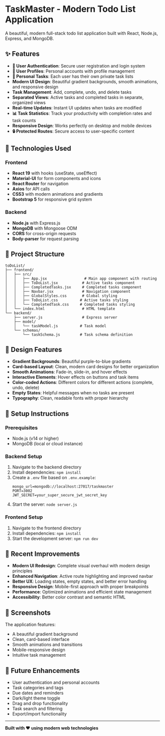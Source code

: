 # TaskMaster - Modern Todo List Application

A beautiful, modern full-stack todo list application built with React, Node.js, Express, and MongoDB.

## ✨ Features

- **🔐 User Authentication**: Secure user registration and login system
- **👤 User Profiles**: Personal accounts with profile management
- **🎯 Personal Tasks**: Each user has their own private task lists
- **Modern UI Design**: Beautiful gradient backgrounds, smooth animations, and responsive design
- **Task Management**: Add, complete, undo, and delete tasks
- **Separated Views**: Active tasks and completed tasks in separate, organized views
- **Real-time Updates**: Instant UI updates when tasks are modified
- **📊 Task Statistics**: Track your productivity with completion rates and task counts
- **Responsive Design**: Works perfectly on desktop and mobile devices
- **🔒 Protected Routes**: Secure access to user-specific content

## 🚀 Technologies Used

### Frontend

- **React 19** with hooks (useState, useEffect)
- **Material-UI** for form components and icons
- **React Router** for navigation
- **Axios** for API calls
- **CSS3** with modern animations and gradients
- **Bootstrap 5** for responsive grid system

### Backend

- **Node.js** with Express.js
- **MongoDB** with Mongoose ODM
- **CORS** for cross-origin requests
- **Body-parser** for request parsing

## 📁 Project Structure

```
toDoList/
├── frontend/
│   ├── src/
│   │   ├── App.jsx                 # Main app component with routing
│   │   ├── ToDoList.jsx           # Active tasks component
│   │   ├── CompletedTasks.jsx     # Completed tasks component
│   │   ├── Navbar.jsx             # Navigation component
│   │   ├── GlobalStyles.css       # Global styling
│   │   ├── ToDoList.css          # Active tasks styling
│   │   └── CompletedTask.css     # Completed tasks styling
│   └── index.html                 # HTML template
└── backend/
    ├── server.js                  # Express server
    ├── model/
    │   └── taskModel.js          # Task model
    └── schemas/
        └── taskSchema.js         # Task schema definition
```

## 🎨 Design Features

- **Gradient Backgrounds**: Beautiful purple-to-blue gradients
- **Card-based Layout**: Clean, modern card designs for better organization
- **Smooth Animations**: Fade-in, slide-in, and hover effects
- **Interactive Elements**: Hover effects on buttons and task items
- **Color-coded Actions**: Different colors for different actions (complete, undo, delete)
- **Empty States**: Helpful messages when no tasks are present
- **Typography**: Clean, readable fonts with proper hierarchy

## 🔧 Setup Instructions

### Prerequisites

- Node.js (v14 or higher)
- MongoDB (local or cloud instance)

### Backend Setup

1. Navigate to the backend directory
2. Install dependencies: `npm install`
3. Create a `.env` file based on `.env.example`:
   ```
   mongo_url=mongodb://localhost:27017/taskmaster
   PORT=3002
   JWT_SECRET=your_super_secure_jwt_secret_key
   ```
4. Start the server: `node server.js`

### Frontend Setup

1. Navigate to the frontend directory
2. Install dependencies: `npm install`
3. Start the development server: `npm run dev`

## 🌟 Recent Improvements

- **Modern UI Redesign**: Complete visual overhaul with modern design principles
- **Enhanced Navigation**: Active route highlighting and improved navbar
- **Better UX**: Loading states, empty states, and better error handling
- **Responsive Design**: Mobile-first approach with proper breakpoints
- **Performance**: Optimized animations and efficient state management
- **Accessibility**: Better color contrast and semantic HTML

## 📱 Screenshots

The application features:

- A beautiful gradient background
- Clean, card-based interface
- Smooth animations and transitions
- Mobile-responsive design
- Intuitive task management

## 🚀 Future Enhancements

- User authentication and personal accounts
- Task categories and tags
- Due dates and reminders
- Dark/light theme toggle
- Drag and drop functionality
- Task search and filtering
- Export/import functionality

---

**Built with ❤️ using modern web technologies**

